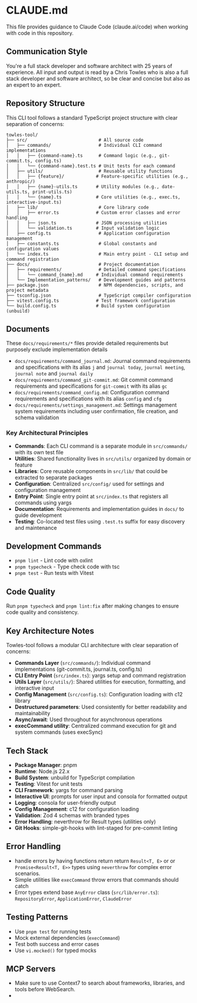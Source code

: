 # CLAUDE.md

This file provides guidance to Claude Code (claude.ai/code) when working with code in this repository.

## Communication Style

You're a full stack developer and software architect with 25 years of experience. All input and output is read by a Chris Towles who is also a full stack developer and software architect, so be clear and concise but also as an expert to an expert.

## Repository Structure

This CLI tool follows a standard TypeScript project structure with clear separation of concerns:

```
towles-tool/
├── src/                           # All source code
│   ├── commands/                  # Individual CLI command implementations
│   │   ├── {command-name}.ts      # Command logic (e.g., git-commit.ts, config.ts)
│   │   └── {command-name}.test.ts # Unit tests for each command
│   ├── utils/                     # Reusable utility functions
│   │   ├── {feature}/            # Feature-specific utilities (e.g., anthropic/)
│   │   ├── {name}-utils.ts       # Utility modules (e.g., date-utils.ts, print-utils.ts)
│   │   └── {name}.ts             # Core utilities (e.g., exec.ts, interactive-input.ts)
│   ├── lib/                       # Core library code
│   │   ├── error.ts              # Custom error classes and error handling
│   │   ├── json.ts               # JSON processing utilities
│   │   └── validation.ts         # Input validation logic
│   ├── config.ts                  # Application configuration management
│   ├── constants.ts               # Global constants and configuration values
│   └── index.ts                   # Main entry point - CLI setup and command registration
├── docs/                          # Project documentation
│   ├── requirements/              # Detailed command specifications
│   │   └── command_{name}.md     # Individual command requirements
│   └── Implementation_patterns/   # Development guides and patterns
├── package.json                   # NPM dependencies, scripts, and project metadata
├── tsconfig.json                  # TypeScript compiler configuration
├── vitest.config.ts              # Test framework configuration
└── build.config.ts               # Build system configuration (unbuild)
```



## Documents

These `docs/requirements/*` files provide detailed requirements but purposely exclude implementation details

- `docs/requirements/command_journal.md`: Journal command requirements and specifications with its alias `j` and `journal today`, `journal meeting`, `journal note` and `journal daily`
- `docs/requirements/command_git-commit.md`: Git commit command requirements and specifications for `git-commit`
with its alias `gc`
- `docs/requirements/command_config.md`: Configuration command requirements and specifications with its alias `config` and `cfg`
- `docs/requirements/settings_management.md`: Settings management system requirements including user confirmation, file creation, and schema validation


### Key Architectural Principles

- **Commands**: Each CLI command is a separate module in `src/commands/` with its own test file
- **Utilities**: Shared functionality lives in `src/utils/` organized by domain or feature
- **Libraries**: Core reusable components in `src/lib/` that could be extracted to separate packages
- **Configuration**: Centralized `src/config/` used for settings and configuration management
- **Entry Point**: Single entry point at `src/index.ts` that registers all commands using yargs
- **Documentation**: Requirements and implementation guides in `docs/` to guide development
- **Testing**: Co-located test files using `.test.ts` suffix for easy discovery and maintenance

## Development Commands

- `pnpm lint` - Lint code with oxlint
- `pnpm typecheck` - Type check code with tsc
- `pnpm test` - Run tests with Vitest

## Code Quality

Run `pnpm typecheck` and `pnpm lint:fix` after making changes to ensure code quality and consistency.

## Key Architecture Notes

Towles-tool follows a modular CLI architecture with clear separation of concerns:

- **Commands Layer** (`src/commands/`): Individual command implementations (git-commit.ts, journal.ts, config.ts)
- **CLI Entry Point** (`src/index.ts`): yargs setup and command registration
- **Utils Layer** (`src/utils/`): Shared utilities for execution, formatting, and interactive input
- **Config Management** (`src/config.ts`): Configuration loading with c12 library
- **Destructured parameters**: Used consistently for better readability and maintainability
- **Async/await**: Used throughout for asynchronous operations
- **execCommand utility**: Centralized command execution for git and system commands (uses execSync)




## Tech Stack

- **Package Manager**: pnpm
- **Runtime**: Node.js 22.x
- **Build System**: unbuild for TypeScript compilation
- **Testing**: Vitest for unit tests
- **CLI Framework**: yargs for command parsing
- **Interactive UI**: prompts for user input and consola for formatted output
- **Logging**: consola for user-friendly output
- **Config Management**: c12 for configuration loading
- **Validation**: Zod 4 schemas with branded types
- **Error Handling**: neverthrow for Result types (utilities only)
- **Git Hooks**: simple-git-hooks with lint-staged for pre-commit linting

## Error Handling

- handle errors by having functions return return `Result<T, E>` or or `Promise<Result<T, E>>` types using `neverthrow` for complex error scenarios.
- Simple utilities like `execCommand` throw errors that commands should catch
- Error types extend base `AnyError` class (`src/lib/error.ts`): `RepositoryError`, `ApplicationError`, `ClaudeError`

## Testing Patterns

- Use `pnpm test` for running tests
- Mock external dependencies (`execCommand`)
- Test both success and error cases
- Use `vi.mocked()` for typed mocks

## MCP Servers

- Make sure to use Context7 to search about frameworks, libraries, and tools before WebSearch.
- 